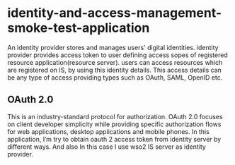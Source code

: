 # identity-and-access-management-smoke-test-application
An identity provider stores and manages users' digital identities. identity provider provides access token to user defining access sopes of registered resource application(resource server). users can access resources which are registered on IS, by using this identity details. This access details can be any type of access providing types such as OAuth, SAML, OpenID etc. 

## OAuth 2.0 
This is an industry-standard protocol for authorization. OAuth 2.0 focuses on client developer simplicity while providing specific authorization flows for web applications, desktop applications and mobile phones.
	In this application, I’m try to obtain oauth 2 access token from identity server by different ways. And also In this case I use wso2 IS server as identity provider. 
